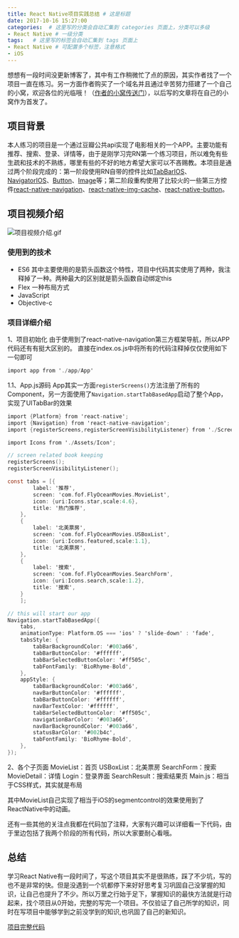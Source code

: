 ```yaml
---
title: React Native项目实践总结 # 这是标题
date: 2017-10-16 15:27:00
categories:  # 这里写的分类会自动汇集到 categories 页面上，分类可以多级
- React Native # 一级分类
tags:   # 这里写的标签会自动汇集到 tags 页面上
- React Native # 可配置多个标签，注意格式
- iOS
---
```

想想有一段时间没更新博客了，其中有工作稍微忙了点的原因，其实作者找了一个项目一直在练习。另一方面作者购买了一个域名并且通过辛苦努力搭建了一个自己的小窝，欢迎各位的光临哦！（[作者的小窝传送门](http://flyoceanfish.top/)），以后写的文章将在自己的小窝作为首发了。
## 项目背景
本人练习的项目是一个通过豆瓣公共api实现了电影相关的一个APP。主要功能有推荐、搜索、登录、详情等，由于是刚学习完RN第一个练习项目，所以难免有些生疏和技术的不熟练，哪里有些的不好的地方希望大家可以不吝赐教。本项目是通过两个阶段完成的：第一阶段使用RN自带的控件比如[TabBarIOS](http://facebook.github.io/react-native/docs/tabbarios.html)、[NavigatorIOS](http://facebook.github.io/react-native/docs/navigatorios.html)、[Button](http://facebook.github.io/react-native/docs/button.html)、[Image](http://facebook.github.io/react-native/docs/image.html)等；第二阶段重构使用了比较火的一些第三方控件[react-native-navigation](https://www.npmjs.com/package/react-native-navigation)、[react-native-img-cache](https://github.com/remobile/react-native-cache-image)、[react-native-button](https://github.com/APSL/react-native-button)。
## 项目视频介绍

![项目视频介绍.gif](http://upload-images.jianshu.io/upload_images/6644906-f0462dc777d36ec2.gif?imageMogr2/auto-orient/strip)


### 使用到的技术

* ES6 其中主要使用的是箭头函数这个特性，项目中代码其实使用了两种，我注释掉了一种。两种最大的区别就是箭头函数自动绑定this
* Flex 一种布局方式
* JavaScript
* Objective-c
### 项目详细介绍
1、项目初始化
由于使用到了react-native-navigation第三方框架导航，所以APP代码还有有挺大区别的。
直接在index.os.js中将所有的代码注释掉仅仅使用如下一句即可

````Objective-c
import app from './app/App'
````

1.1、App.js源码
App其实一方面`registerScreens()`方法注册了所有的Component，另一方面使用了`Navigation.startTabBasedApp`启动了整个App，实现了UITabBar的效果

````Objective-C
import {Platform} from 'react-native';
import {Navigation} from 'react-native-navigation';
import {registerScreens,registerScreenVisibilityListener} from './Screens/index';

import Icons from './Assets/Icon';

// screen related book keeping
registerScreens();
registerScreenVisibilityListener();

const tabs = [{
        label: '推荐',
        screen: 'com.fof.FlyOceanMovies.MovieList',
        icon: {uri:Icons.star,scale:4.6},
        title: '热门推荐',
    },
    {
        label: '北美票房',
        screen: 'com.fof.FlyOceanMovies.USBoxList',
        icon: {uri:Icons.featured,scale:1.1},
        title: '北美票房',
    },
    {
        label: '搜索',
        screen: 'com.fof.FlyOceanMovies.SearchForm',
        icon: {uri:Icons.search,scale:1.2},
        title: '搜索',
    }
    ];

// this will start our app
Navigation.startTabBasedApp({
    tabs,
    animationType: Platform.OS === 'ios' ? 'slide-down' : 'fade',
    tabsStyle: {
        tabBarBackgroundColor: '#003a66',
        tabBarButtonColor: '#ffffff',
        tabBarSelectedButtonColor: '#ff505c',
        tabFontFamily: 'BioRhyme-Bold',
    },
    appStyle: {
        tabBarBackgroundColor: '#003a66',
        navBarButtonColor: '#ffffff',
        tabBarButtonColor: '#ffffff',
        navBarTextColor: '#ffffff',
        tabBarSelectedButtonColor: '#ff505c',
        navigationBarColor: '#003a66',
        navBarBackgroundColor: '#003a66',
        statusBarColor: '#002b4c',
        tabFontFamily: 'BioRhyme-Bold',
    },
});
````

2、各个子页面
MovieList：首页
USBoxList：北美票房
SearchForm：搜索
MovieDetail：详情
Login：登录界面
SearchResult：搜索结果页
Main.js：相当于CSS样式，其实就是布局

其中MovieList自己实现了相当于iOS的segmentcontrol的效果使用到了ReactNative中的动画。

还有一些其他的关注点我都在代码加了注释，大家有兴趣可以详细看一下代码，由于里边包括了我两个阶段的所有代码，所以大家要耐心看哦。
## 总结
学习React Native有一段时间了，写这个项目其实不是很熟练，踩了不少坑，写的也不是非常的快。但是没遇到一个坑都停下来好好思考复习巩固自己没掌握的知识，让自己也提升了不少。所以万里之行始于足下，掌握知识的最快方法就是行动起来，找个项目从0开始，完整的写完一个项目。不仅验证了自己所学的知识，同时在写项目中能够学到之前没学到的知识,也巩固了自己的新知识。

[项目完整代码](https://github.com/FlyOceanFish/FlyOceanMovies)
